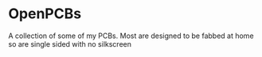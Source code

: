OpenPCBs
========

 A collection of some of my PCBs. Most are designed to be fabbed at home so are single sided with no silkscreen
